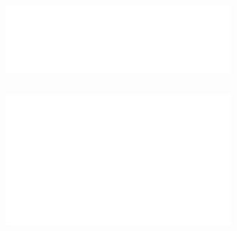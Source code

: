 <h1 align="center"><img src="https://github.com/cbkinase/cbkinase/blob/main/header-image.svg" alt="Header image" /></h1>
<h1 align="center"><img src="https://github.com/cbkinase/cbkinase/blob/main/languages.svg" alt="Top languages" /></h1>


<!--
**cbkinase/cbkinase** is a ✨ _special_ ✨ repository because its `README.md` (this file) appears on your GitHub profile.

Here are some ideas to get you started:

- 🔭 I’m currently working on ...
- 🌱 I’m currently learning ...
- 👯 I’m looking to collaborate on ...
- 🤔 I’m looking for help with ...
- 💬 Ask me about ...
- 📫 How to reach me: ...
- 😄 Pronouns: ...
- ⚡ Fun fact: ...
-->
